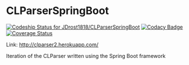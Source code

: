 # CLParserSpringBoot

[ ![Codeship Status for JDrost1818/CLParserSpringBoot](https://codeship.com/projects/f9822cc0-d4c6-0133-f472-7a93d39d74e7/status?branch=master)](https://codeship.com/projects/142489)
[![Codacy Badge](https://api.codacy.com/project/badge/grade/37400e8239ab45dab196ae8585efa1f4)](https://www.codacy.com/app/Drost011/CLParser)
[![Coverage Status](https://coveralls.io/repos/github/JDrost1818/CLParserSpringBoot/badge.svg?branch=master)](https://coveralls.io/github/JDrost1818/CLParserSpringBoot?branch=master)

Link: http://clparser2.herokuapp.com/

Iteration of the CLParser written using the Spring Boot framework
